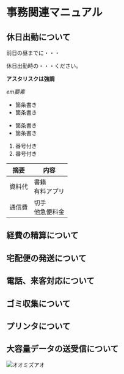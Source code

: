 # 事務関連マニュアル
## 休日出勤について
前日の昼までに・・・

休日出勤時の・・・ください。

**アスタリスクは強調**

*em要素*
- 箇条書き
- 箇条書き

* 箇条書き
* 箇条書き
1. 番号付き
1. 番号付き

|摘要|内容
|--|--
|資料代|書籍<br>有料アプリ
|通信費|切手<br>他急便料金

## 経費の精算について
## 宅配便の発送について
## 電話、来客対応について
## ゴミ収集について
## プリンタについて
## 大容量データの送受信について
![オオミズアオ](img/IMG_6498.JPG)